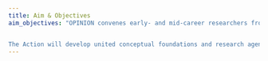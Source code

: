 ```yaml
---
title: Aim & Objectives
aim_objectives: "OPINION convenes early- and mid-career researchers from 30 European countries, Israel, and the US, integrating cutting-edge expertise from different disciplines (notably, communication science, computational linguistics, IT) while networking the many, hitherto largely disconnected language communities of textual researchers. 


The Action will develop united conceptual foundations and research agendas, as well as versatile computational measurement strategies for the study of opinionated text, while advancing computational skills and building a community of computational textual opinion researchers. Thereby, OPINION turns the linguistic and political-cultural fragmentation of European digital discourses into a key asset toward the development of a truly multilingual, culturally sensitive field of computational text analysis."
---
```

